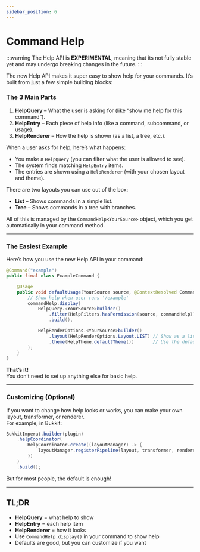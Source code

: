 ```yaml
---
sidebar_position: 6
---
```

# Command Help

:::warning
The Help API is **EXPERIMENTAL**, meaning that its not fully stable yet and may undergo breaking changes in the future.
:::

The new Help API makes it super easy to show help for your commands. It’s built from just a few simple building blocks:

### The 3 Main Parts

1. **HelpQuery** – What the user is asking for (like “show me help for this command”).
2. **HelpEntry** – Each piece of help info (like a command, subcommand, or usage).
3. **HelpRenderer** – How the help is shown (as a list, a tree, etc.).

When a user asks for help, here’s what happens:
- You make a `HelpQuery` (you can filter what the user is allowed to see).
- The system finds matching `HelpEntry` items.
- The entries are shown using a `HelpRenderer` (with your chosen layout and theme).

There are two layouts you can use out of the box:
- **List** – Shows commands in a simple list.
- **Tree** – Shows commands in a tree with branches.

All of this is managed by the `CommandHelp<YourSource>` object, which you get automatically in your command method.

---

### The Easiest Example

Here’s how you use the new Help API in your command:

```java
@Command("example")
public final class ExampleCommand {

    @Usage
    public void defaultUsage(YourSource source, @ContextResolved CommandHelp<YourSource> commandHelp) {
        // Show help when user runs '/example'
        commandHelp.display(
            HelpQuery.<YourSource>builder()
                .filter(HelpFilters.hasPermission(source, commandHelp)) // Only show what the user can use
                .build(),

            HelpRenderOptions.<YourSource>builder()
                .layout(HelpRenderOptions.Layout.LIST) // Show as a list
                .theme(HelpTheme.defaultTheme())       // Use the default look
        );
    }
}
```

**That’s it!**  
You don’t need to set up anything else for basic help.

---

### Customizing (Optional)

If you want to change how help looks or works, you can make your own layout, transformer, or renderer.  
For example, in Bukkit:

```java
BukkitImperat.builder(plugin)
    .helpCoordinator(
        HelpCoordinator.create((layoutManager) -> {
            layoutManager.registerPipeline(layout, transformer, renderer);
        })
    )
    .build();
```

But for most people, the default is enough!

---

## TL;DR

- **HelpQuery** = what help to show
- **HelpEntry** = each help item
- **HelpRenderer** = how it looks
- Use `CommandHelp.display()` in your command to show help
- Defaults are good, but you can customize if you want